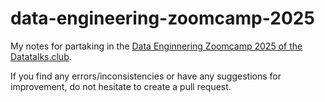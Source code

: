 # data-engineering-zoomcamp-2025
My notes for partaking in the <a href="https://github.com/DataTalksClub/data-engineering-zoomcamp"> Data Enginnering Zoomcamp 2025 of the Datatalks.club</a>.

If you find any errors/inconsistencies or have any suggestions for improvement, do not hesitate to create a pull request.